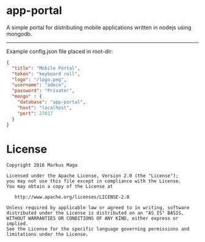 # app-portal
A simple portal for distributing mobile applications written in nodejs using mongodb.

----
Example config.json file placed in root-dir:
```json
{
  "title": "Mobile Portal",
  "token": "keyboard roll",
  "logo": "/logo.png",
  "username": "admin",
  "password": "Private!",
  "mongo" : {
    "database": "app-portal",
    "host": "localhost",
    "port": 27017
  }
}
```


License
=======

    Copyright 2016 Markus Maga

    Licensed under the Apache License, Version 2.0 (the "License");
    you may not use this file except in compliance with the License.
    You may obtain a copy of the License at

       http://www.apache.org/licenses/LICENSE-2.0

    Unless required by applicable law or agreed to in writing, software
    distributed under the License is distributed on an "AS IS" BASIS,
    WITHOUT WARRANTIES OR CONDITIONS OF ANY KIND, either express or implied.
    See the License for the specific language governing permissions and
    limitations under the License.
